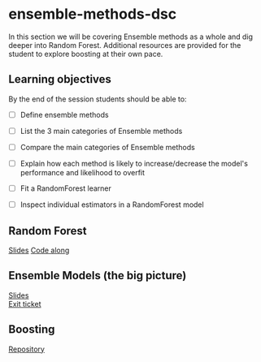 # ensemble-methods-dsc

In this section we will be covering Ensemble methods as a whole and dig deeper into Random Forest. Additional resources are provided for the student to explore boosting at their own pace.

## Learning objectives

By the end of the session students should be able to:
* [ ] Define ensemble methods
* [ ] List the 3 main categories of Ensemble methods
* [ ] Compare the main categories of Ensemble methods
* [ ] Explain how each method is likely to increase/decrease the model's performance and likelihood to overfit
* [ ] Fit a RandomForest learner
* [ ] Inspect individual estimators in a RandomForest model


## Random Forest

[Slides](https://docs.google.com/presentation/d/1CEh7wk1fLG6qZJgiTAdgvaXgLx6nKK_NSwZKKH6NfkY/edit?usp=sharing)
[Code along](https://github.com/learn-co-students/ensemble-methods-dsc/blob/master/decision%20trees-ensemble.ipynb)

## Ensemble Models (the big picture)

[Slides](https://docs.google.com/presentation/d/1bveoTJ-lOjpVEHEvTHZYQLx9HO8rehpHpM6oZiDUKcU/edit?usp=sharing)<br>
[Exit ticket](https://forms.gle/mkwnLV76be2QbH8w8)

## Boosting

[Repository](https://github.com/learn-co-students/boosting_seattle-ds/)
